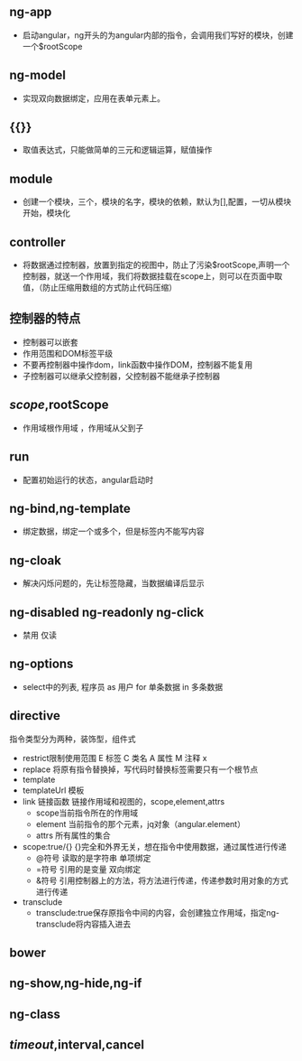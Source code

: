 ## ng-app
- 启动angular，ng开头的为angular内部的指令，会调用我们写好的模块，创建一个$rootScope
## ng-model
- 实现双向数据绑定，应用在表单元素上。
## {{}}
- 取值表达式，只能做简单的三元和逻辑运算，赋值操作
## module
- 创建一个模块，三个，模块的名字，模块的依赖，默认为[],配置，一切从模块开始，模块化
## controller
- 将数据通过控制器，放置到指定的视图中，防止了污染$rootScope,声明一个控制器，就送一个作用域，我们将数据挂载在scope上，则可以在页面中取值，（防止压缩用数组的方式防止代码压缩）
## 控制器的特点
- 控制器可以嵌套
- 作用范围和DOM标签平级
- 不要再控制器中操作dom，link函数中操作DOM，控制器不能复用
- 子控制器可以继承父控制器，父控制器不能继承子控制器
## $scope,$rootScope
- 作用域根作用域 ，作用域从父到子
## run 
- 配置初始运行的状态，angular启动时
## ng-bind,ng-template
- 绑定数据，绑定一个或多个，但是标签内不能写内容
## ng-cloak
- 解决闪烁问题的，先让标签隐藏，当数据编译后显示
## ng-disabled ng-readonly ng-click
- 禁用 仅读
## ng-options
- select中的列表, 程序员 as 用户 for 单条数据 in 多条数据
## directive
指令类型分为两种，装饰型，组件式

- restrict限制使用范围 E 标签 C 类名 A 属性                M 注释  x
- replace 将原有指令替换掉，写代码时替换标签需要只有一个根节点
- template 
- templateUrl 模板
- link 链接函数  链接作用域和视图的，scope,element,attrs
    - scope当前指令所在的作用域
    - element 当前指令的那个元素，jq对象（angular.element）
    - attrs 所有属性的集合 
- scope:true/{} {}完全和外界无关，想在指令中使用数据，通过属性进行传递
    - @符号 读取的是字符串 单项绑定 
    - =符号 引用的是变量 双向绑定
    - &符号 引用控制器上的方法，将方法进行传递，传递参数时用对象的方式进行传递
- transclude
    - transclude:true保存原指令中间的内容，会创建独立作用域，指定ng-transclude将内容插入进去
    



 




## bower


## ng-show,ng-hide,ng-if

## ng-class

## $timeout,$interval,cancel

